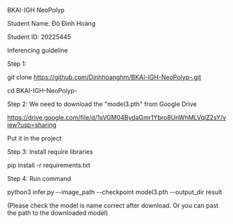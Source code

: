 BKAI-IGH NeoPolyp

Student Name: Đõ Đình Hoàng 

Student ID: 20225445

Inferencing guideline

Step 1: 

git clone https://github.com/Dinhhoanghm/BKAI-IGH-NeoPolyp-.git

cd BKAI-IGH-NeoPolyp-

Step 2: We need to download the "model3.pth" from Google Drive 

https://drive.google.com/file/d/1sVGM04BydaGmr1Ybro8UnWhMLVqiZ2sY/view?usp=sharing

Put it in the project


Step 3: Install require libraries

pip install -r requirements.txt

Step 4: Run command

python3 infer.py --image_path <path to image.jpeg> --checkpoint model3.pth --output_dir result


(Please check the model is name correct after download. Or you can past the path to the downloaded model)